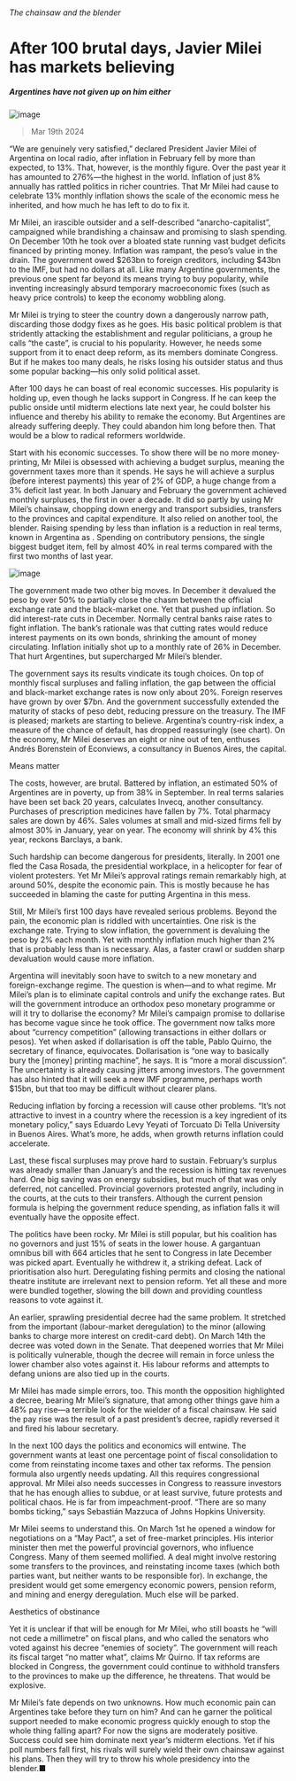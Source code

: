 ###### The chainsaw and the blender
# After 100 brutal days, Javier Milei has markets believing 
##### Argentines have not given up on him either 
![image](images/20240323_AMP001.jpg) 
> Mar 19th 2024 
“We are genuinely very satisfied,” declared President Javier Milei of Argentina on local radio, after inflation in February fell by more than expected, to 13%. That, however, is the monthly figure. Over the past year it has amounted to 276%—the highest in the world. Inflation of just 8% annually has rattled politics in richer countries. That Mr Milei had cause to celebrate 13% monthly inflation shows the scale of the economic mess he inherited, and how much he has left to do to fix it. 
Mr Milei, an irascible outsider and a self-described “anarcho-capitalist”, campaigned while brandishing a chainsaw and promising to slash spending. On December 10th he took over a bloated state running vast budget deficits financed by printing money. Inflation was rampant, the peso’s value in the drain. The government owed $263bn to foreign creditors, including $43bn to the IMF, but had no dollars at all. Like many Argentine governments, the previous one spent far beyond its means trying to buy popularity, while inventing increasingly absurd temporary macroeconomic fixes (such as heavy price controls) to keep the economy wobbling along. 
Mr Milei is trying to steer the country down a dangerously narrow path, discarding those dodgy fixes as he goes. His basic political problem is that stridently attacking the establishment and regular politicians, a group he calls “the caste”, is crucial to his popularity. However, he needs some support from it to enact deep reform, as its members dominate Congress. But if he makes too many deals, he risks losing his outsider status and thus some popular backing—his only solid political asset.
After 100 days he can boast of real economic successes. His popularity is holding up, even though he lacks support in Congress. If he can keep the public onside until midterm elections late next year, he could bolster his influence and thereby his ability to remake the economy. But Argentines are already suffering deeply. They could abandon him long before then. That would be a blow to radical reformers worldwide.
Start with his economic successes. To show there will be no more money-printing, Mr Milei is obsessed with achieving a budget surplus, meaning the government taxes more than it spends. He says he will achieve a surplus (before interest payments) this year of 2% of GDP, a huge change from a 3% deficit last year. In both January and February the government achieved monthly surpluses, the first in over a decade. It did so partly by using Mr Milei’s chainsaw, chopping down energy and transport subsidies, transfers to the provinces and capital expenditure. It also relied on another tool, the blender. Raising spending by less than inflation is a reduction in real terms, known in Argentina as . Spending on contributory pensions, the single biggest budget item, fell by almost 40% in real terms compared with the first two months of last year.
![image](images/20240323_AMC842.png) 

The government made two other big moves. In December it devalued the peso by over 50% to partially close the chasm between the official exchange rate and the black-market one. Yet that pushed up inflation. So did interest-rate cuts in December. Normally central banks raise rates to fight inflation. The bank’s rationale was that cutting rates would reduce interest payments on its own bonds, shrinking the amount of money circulating. Inflation initially shot up to a monthly rate of 26% in December. That hurt Argentines, but supercharged Mr Milei’s blender. 
The government says its results vindicate its tough choices. On top of monthly fiscal surpluses and falling inflation, the gap between the official and black-market exchange rates is now only about 20%. Foreign reserves have grown by over $7bn. And the government successfully extended the maturity of stacks of peso debt, reducing pressure on the treasury. The IMF is pleased; markets are starting to believe. Argentina’s country-risk index, a measure of the chance of default, has dropped reassuringly (see chart). On the economy, Mr Milei deserves an eight or nine out of ten, enthuses Andrés Borenstein of Econviews, a consultancy in Buenos Aires, the capital.
Means matter
The costs, however, are brutal. Battered by inflation, an estimated 50% of Argentines are in poverty, up from 38% in September. In real terms salaries have been set back 20 years, calculates Invecq, another consultancy. Purchases of prescription medicines have fallen by 7%. Total pharmacy sales are down by 46%. Sales volumes at small and mid-sized firms fell by almost 30% in January, year on year. The economy will shrink by 4% this year, reckons Barclays, a bank. 
Such hardship can become dangerous for presidents, literally. In 2001 one fled the Casa Rosada, the presidential workplace, in a helicopter for fear of violent protesters. Yet Mr Milei’s approval ratings remain remarkably high, at around 50%, despite the economic pain. This is mostly because he has succeeded in blaming the caste for putting Argentina in this mess. 
Still, Mr Milei’s first 100 days have revealed serious problems. Beyond the pain, the economic plan is riddled with uncertainties. One risk is the exchange rate. Trying to slow inflation, the government is devaluing the peso by 2% each month. Yet with monthly inflation much higher than 2% that is probably less than is necessary. Alas, a faster crawl or sudden sharp devaluation would cause more inflation. 
Argentina will inevitably soon have to switch to a new monetary and foreign-exchange regime. The question is when—and to what regime. Mr Milei’s plan is to eliminate capital controls and unify the exchange rates. But will the government introduce an orthodox peso monetary programme or will it try to dollarise the economy? Mr Milei’s campaign promise to dollarise has become vague since he took office. The government now talks more about “currency competition” (allowing transactions in either dollars or pesos). Yet when asked if dollarisation is off the table, Pablo Quirno, the secretary of finance, equivocates. Dollarisation is “one way to basically bury the [money] printing machine”, he says. It is “more a moral discussion”. The uncertainty is already causing jitters among investors. The government has also hinted that it will seek a new IMF programme, perhaps worth $15bn, but that too may be difficult without clearer plans. 
Reducing inflation by forcing a recession will cause other problems. “It’s not attractive to invest in a country where the recession is a key ingredient of its monetary policy,” says Eduardo Levy Yeyati of Torcuato Di Tella University in Buenos Aires. What’s more, he adds, when growth returns inflation could accelerate. 
Last, these fiscal surpluses may prove hard to sustain. February’s surplus was already smaller than January’s and the recession is hitting tax revenues hard. One big saving was on energy subsidies, but much of that was only deferred, not cancelled. Provincial governors protested angrily, including in the courts, at the cuts to their transfers. Although the current pension formula is helping the government reduce spending, as inflation falls it will eventually have the opposite effect.
The politics have been rocky. Mr Milei is still popular, but his coalition has no governors and just 15% of seats in the lower house. A gargantuan omnibus bill with 664 articles that he sent to Congress in late December was picked apart. Eventually he withdrew it, a striking defeat. Lack of prioritisation also hurt. Deregulating fishing permits and closing the national theatre institute are irrelevant next to pension reform. Yet all these and more were bundled together, slowing the bill down and providing countless reasons to vote against it. 
An earlier, sprawling presidential decree had the same problem. It stretched from the important (labour-market deregulation) to the minor (allowing banks to charge more interest on credit-card debt). On March 14th the decree was voted down in the Senate. That deepened worries that Mr Milei is politically vulnerable, though the decree will remain in force unless the lower chamber also votes against it. His labour reforms and attempts to defang unions are also tied up in the courts. 
Mr Milei has made simple errors, too. This month the opposition highlighted a decree, bearing Mr Milei’s signature, that among other things gave him a 48% pay rise—a terrible look for the wielder of a fiscal chainsaw. He said the pay rise was the result of a past president’s decree, rapidly reversed it and fired his labour secretary.
In the next 100 days the politics and economics will entwine. The government wants at least one percentage point of fiscal consolidation to come from reinstating income taxes and other tax reforms. The pension formula also urgently needs updating. All this requires congressional approval. Mr Milei also needs successes in Congress to reassure investors that he has enough allies to subdue, or at least survive, future protests and political chaos. He is far from impeachment-proof. “There are so many bombs ticking,” says Sebastián Mazzuca of Johns Hopkins University.
Mr Milei seems to understand this. On March 1st he opened a window for negotiations on a “May Pact”, a set of free-market principles. His interior minister then met the powerful provincial governors, who influence Congress. Many of them seemed mollified. A deal might involve restoring some transfers to the provinces, and reinstating income taxes (which both parties want, but neither wants to be responsible for). In exchange, the president would get some emergency economic powers, pension reform, and mining and energy deregulation. Much else will be parked.
Aesthetics of obstinance
Yet it is unclear if that will be enough for Mr Milei, who still boasts he “will not cede a millimetre” on fiscal plans, and who called the senators who voted against his decree “enemies of society”. The government will reach its fiscal target “no matter what”, claims Mr Quirno. If tax reforms are blocked in Congress, the government could continue to withhold transfers to the provinces to make up the difference, he threatens. That would be explosive. 
Mr Milei’s fate depends on two unknowns. How much economic pain can Argentines take before they turn on him? And can he garner the political support needed to make economic progress quickly enough to stop the whole thing falling apart? For now the signs are moderately positive. Success could see him dominate next year’s midterm elections. Yet if his poll numbers fall first, his rivals will surely wield their own chainsaw against his plans. Then they will try to throw his whole presidency into the blender.■

